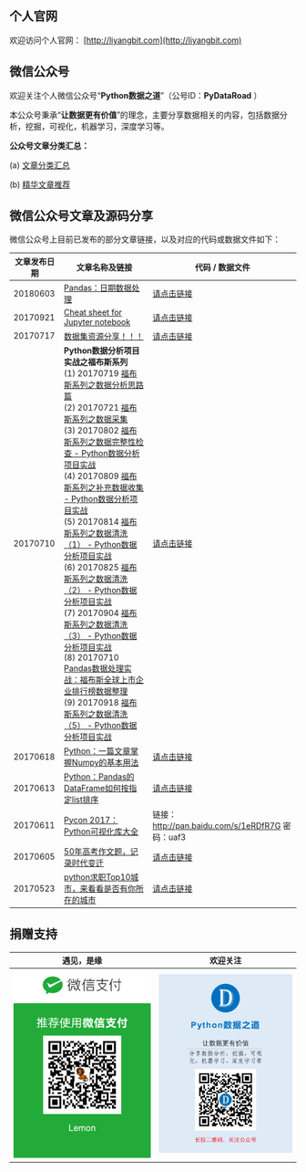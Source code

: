 
## 个人官网

欢迎访问个人官网： [http://liyangbit.com](http://liyangbit.com)

## 微信公众号

欢迎关注个人微信公众号“**Python数据之道**”（公号ID：**PyDataRoad** ）

本公众号秉承“**让数据更有价值**”的理念，主要分享数据相关的内容，包括数据分析，挖掘，可视化，机器学习，深度学习等。

**公众号文章分类汇总：**

(a) [文章分类汇总](http://mp.weixin.qq.com/s?__biz=MzI2NjY5NzI0NA==&mid=2247484222&idx=1&sn=ce4832be3005a970e3e5afd50e3529a2&chksm=ea8b6c4dddfce55b529189af410ff29771a6ce09e3345fba2d4bcd6301d9c0886284e5423a36&scene=21#wechat_redirect)

(b) [精华文章推荐](http://mp.weixin.qq.com/s?__biz=MzI2NjY5NzI0NA==&mid=2247484074&idx=1&sn=cb6174702fe8f495a37df8a74ef30ffe&chksm=ea8b6dd9ddfce4cffc0ea8aa1c3b5c51cf3623b2ae6b43ae7f7e0c5ab8a8db70d5f05f967eaf&scene=21#wechat_redirect)


## 微信公众号文章及源码分享

微信公众号上目前已发布的部分文章链接，以及对应的代码或数据文件如下：

|文章发布日期|文章名称及链接|代码 / 数据文件|
|-------|---------|---------|
|20180603|[Pandas：日期数据处理]()|[请点击链接](https://github.com/liyangbit/PyDataRoad/tree/master/cheat-sheet)|
|20170921|[Cheat sheet for Jupyter notebook](http://mp.weixin.qq.com/s?__biz=MzI2NjY5NzI0NA==&mid=2247484189&idx=1&sn=0d7f064d6c48dad3d78b571735849fe7&chksm=ea8b6c6eddfce578a0429dda924f28ea57a38de3ab3b16565144bd6981fc7a39b292de1f7723&scene=21#wechat_redirect)|[请点击链接](https://github.com/liyangbit/PyDataRoad/tree/master/cheat-sheet)|
|20170717|[数据集资源分享！！！](http://mp.weixin.qq.com/s?__biz=MzI2NjY5NzI0NA==&mid=2247483972&idx=1&sn=6f59757fba7fd64df759f1cc4d63691d&chksm=ea8b6d37ddfce4215417691c6cd299b1bf4dcc8f2e3c22a6b608ff3f462655307d3a378007dd&scene=21#wechat_redirect)|[请点击链接](https://github.com/liyangbit/PyDataRoad/tree/master/dataset)|
|20170710| **Python数据分析项目实战之福布斯系列** <br> (1) 20170719 [福布斯系列之数据分析思路篇](http://mp.weixin.qq.com/s?__biz=MzI2NjY5NzI0NA==&mid=2247483983&idx=1&sn=949d01b3917605084e4aed47737b3260&chksm=ea8b6d3cddfce42aa3a5b9b4bfd7c5b71b04ee9f4cc43dab0ebb1dead18897920901d17180c5&scene=21#wechat_redirect) <br> (2) 20170721 [福布斯系列之数据采集](http://mp.weixin.qq.com/s?__biz=MzI2NjY5NzI0NA==&mid=2247483984&idx=1&sn=7ab4e0cfa75bb6fea553b9c4837d7283&chksm=ea8b6d23ddfce435f65b9a3a808d43bdeee3a1343a00ae6f70f98335a3604db02a60e40af72f&scene=21#wechat_redirect) <br> (3) 20170802 [福布斯系列之数据完整性检查 - Python数据分析项目实战](http://mp.weixin.qq.com/s?__biz=MzI2NjY5NzI0NA==&mid=2247484019&idx=1&sn=b75fa8c5378c90f20ee68f6439ef88b7&chksm=ea8b6d00ddfce41668c74233eb14e273b4310371a3755141773f397ec26ded4ffebb65026b1d&scene=21#wechat_redirect) <br> (4) 20170809 [福布斯系列之补充数据收集 - Python数据分析项目实战](http://mp.weixin.qq.com/s?__biz=MzI2NjY5NzI0NA==&mid=2247484031&idx=1&sn=20374dc68a4d038cf878c6184d3fd1dd&chksm=ea8b6d0cddfce41a8a19fd16abfd1d1c8f102089b3021d337b6d0eb49abe938a4a26943fe102&scene=21#wechat_redirect) <br> (5) 20170814 [福布斯系列之数据清洗（1） - Python数据分析项目实战](http://mp.weixin.qq.com/s?__biz=MzI2NjY5NzI0NA==&mid=2247484067&idx=1&sn=955df45c829b6f9d8092fda5234b5566&chksm=ea8b6dd0ddfce4c66bf1ec45122493f2a719aef4eafdede2ed34ca29d9565534bda7bd4a53ad&scene=21#wechat_redirect) <br> (6) 20170825 [福布斯系列之数据清洗（2） - Python数据分析项目实战](http://mp.weixin.qq.com/s?__biz=MzI2NjY5NzI0NA==&mid=2247484080&idx=1&sn=6a61e4e57236a2ee96c494473cf87e36&chksm=ea8b6dc3ddfce4d5654421e7a501bf65dc131dcce33c4a7336d9e4928770725e79ef9e764954&scene=21#wechat_redirect)<br> (7) 20170904 [福布斯系列之数据清洗（3） - Python数据分析项目实战](http://mp.weixin.qq.com/s?__biz=MzI2NjY5NzI0NA==&mid=2247484104&idx=1&sn=0fcc6923f50f95f8d16be50bd933f87c&chksm=ea8b6dbbddfce4ad91b394818e20a8ae9a92ed8b0c8b9d14da84cc0b76f228aa7415adde8209&scene=21#wechat_redirect)<br> (8) 20170710 [Pandas数据处理实战：福布斯全球上市企业排行榜数据整理](http://mp.weixin.qq.com/s?__biz=MzI2NjY5NzI0NA==&mid=2247483960&idx=1&sn=4f3bc2b8f7dcbe7883c1493440c6daa4&chksm=ea8b6d4bddfce45d2c0d2de3561a7728b3b39b5914c2752ac9d255bbef95c4b995dd45892c97&scene=21#wechat_redirect)<br> (9) 20170918 [福布斯系列之数据清洗（5） - Python数据分析项目实战](http://mp.weixin.qq.com/s?__biz=MzI2NjY5NzI0NA==&mid=2247484170&idx=1&sn=9865ff152cb7d990cd8fbb1dff6cbc88&chksm=ea8b6c79ddfce56f10e5b60b653c3693f3a806df7112bafe709b62e18db76504792818ae3f09&scene=21#wechat_redirect) | [请点击链接](https://github.com/liyangbit/forbes_global2000)|
|20170618|[Python：一篇文章掌握Numpy的基本用法](http://mp.weixin.qq.com/s?__biz=MzI2NjY5NzI0NA==&mid=2247483867&idx=1&sn=6cafddd7868d4bfd6d2fbc2426cdae9a&chksm=ea8b6ea8ddfce7be7fe108fcc18ad945742f64657007a85805fe8b9ffcb660ae5ab3e3b2f147&scene=21#wechat_redirect)|[请点击链接](https://github.com/liyangbit/PyDataRoad/tree/master/numpy_basic)|
|20170613|[Python：Pandas的DataFrame如何按指定list排序](http://mp.weixin.qq.com/s?__biz=MzI2NjY5NzI0NA==&mid=2247483844&idx=1&sn=f28c73669806a0a21b04bfbbe9eda8a6&chksm=ea8b6eb7ddfce7a155a2528e518891c4b88e80887e681c962d6bd7ce67a3172e8b85aa7585d2&scene=21#wechat_redirect)|[请点击链接](https://github.com/liyangbit/PyDataRoad/tree/master/pandas_df_sortby_custom_list)|
|20170611|[Pycon 2017： Python可视化库大全](http://mp.weixin.qq.com/s?__biz=MzI2NjY5NzI0NA==&mid=2247483838&idx=1&sn=975a7aeb05bde37aca473fd8f6c457b1&chksm=ea8b6ecdddfce7dbc2fb6c66e23f57366f1b0ae7fbf749e5c40be3f7142709b6f15d76cd74e6&scene=21#wechat_redirect)|链接：http://pan.baidu.com/s/1eRDfR7G 密码：uaf3|
|20170605|[50年高考作文题，记录时代变迁](http://mp.weixin.qq.com/s?__biz=MzI2NjY5NzI0NA==&mid=2247483805&idx=1&sn=a368eb3528b2c2bd3f7ebceaec467d42&chksm=ea8b6eeeddfce7f832280c26b6cb08dc2daef0059a024276b7807b8e3d8e24af5cf0f72269b4&scene=21#wechat_redirect)|[请点击链接](https://github.com/liyangbit/PyDataRoad/tree/master/gaokaozw)|
|20170523|[python求职Top10城市，来看看是否有你所在的城市](http://mp.weixin.qq.com/s?__biz=MzI2NjY5NzI0NA==&mid=2247483767&idx=1&sn=26f1e8c43084f9e4859031d54148fe33&chksm=ea8b6e04ddfce7125d2463732557e1f4f4655271f745c83149adcf2feb0fbdecd9eb2566a110&scene=21#wechat_redirect)|[请点击链接](https://github.com/liyangbit/PyDataRoad/tree/master/zhilian_analysis)|


## 捐赠支持

| <center>遇见，是缘</center> | <center>欢迎关注</center> |
| ---------------------------------------- | ---------------------------------------- |
| <img src="./02photo/wechat-pay.png" width="400"/> | <img src="./02photo/foot.jpg" width="400"/> |
